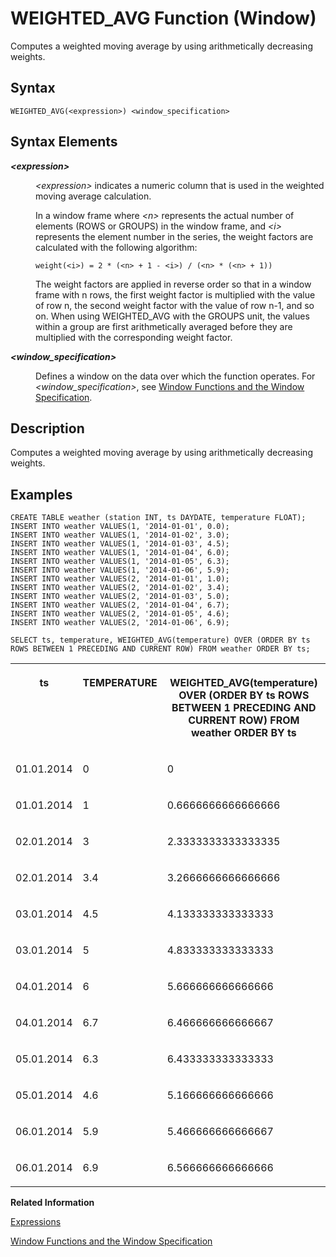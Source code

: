<!-- loiod97252bcd22f4d9fa4812715cee5139b -->

# WEIGHTED\_AVG Function \(Window\)

Computes a weighted moving average by using arithmetically decreasing weights.



<a name="loiod97252bcd22f4d9fa4812715cee5139b__sql_function_abs_1sql_function_abs_syntax"/>

## Syntax

```
WEIGHTED_AVG(<expression>) <window_specification>
```



<a name="loiod97252bcd22f4d9fa4812715cee5139b__section_uqj_trk_d1b"/>

## Syntax Elements


<dl>
<dt><b>

*<expression\>*

</b></dt>
<dd>

*<expression\>* indicates a numeric column that is used in the weighted moving average calculation.

In a window frame where *<n\>* represents the actual number of elements \(ROWS or GROUPS\) in the window frame, and *<i\>* represents the element number in the series, the weight factors are calculated with the following algorithm:

```
weight(<i>) = 2 * (<n> + 1 - <i>) / (<n> * (<n> + 1))
```

The weight factors are applied in reverse order so that in a window frame with n rows, the first weight factor is multiplied with the value of row n, the second weight factor with the value of row n-1, and so on. When using WEIGHTED\_AVG with the GROUPS unit, the values within a group are first arithmetically averaged before they are multiplied with the corresponding weight factor.



</dd><dt><b>

*<window\_specification\>*

</b></dt>
<dd>

Defines a window on the data over which the function operates. For *<window\_specification\>*, see [Window Functions and the Window Specification](window-functions-and-the-window-specification-20a3533.md).



</dd>
</dl>



<a name="loiod97252bcd22f4d9fa4812715cee5139b__sql_function_abs_1sql_function_abs_description"/>

## Description

Computes a weighted moving average by using arithmetically decreasing weights.



<a name="loiod97252bcd22f4d9fa4812715cee5139b__sql_function_abs_1sql_function_abs_examples"/>

## Examples

```
CREATE TABLE weather (station INT, ts DAYDATE, temperature FLOAT);
INSERT INTO weather VALUES(1, '2014-01-01', 0.0);
INSERT INTO weather VALUES(1, '2014-01-02', 3.0);
INSERT INTO weather VALUES(1, '2014-01-03', 4.5);
INSERT INTO weather VALUES(1, '2014-01-04', 6.0);
INSERT INTO weather VALUES(1, '2014-01-05', 6.3);
INSERT INTO weather VALUES(1, '2014-01-06', 5.9);
INSERT INTO weather VALUES(2, '2014-01-01', 1.0);
INSERT INTO weather VALUES(2, '2014-01-02', 3.4);
INSERT INTO weather VALUES(2, '2014-01-03', 5.0);
INSERT INTO weather VALUES(2, '2014-01-04', 6.7);
INSERT INTO weather VALUES(2, '2014-01-05', 4.6);
INSERT INTO weather VALUES(2, '2014-01-06', 6.9);

SELECT ts, temperature, WEIGHTED_AVG(temperature) OVER (ORDER BY ts ROWS BETWEEN 1 PRECEDING AND CURRENT ROW) FROM weather ORDER BY ts;
```


<table>
<tr>
<th valign="top">

ts



</th>
<th valign="top">

TEMPERATURE



</th>
<th valign="top">

WEIGHTED\_AVG\(temperature\) OVER \(ORDER BY ts ROWS BETWEEN 1 PRECEDING AND CURRENT ROW\) FROM weather ORDER BY ts



</th>
</tr>
<tr>
<td valign="top">

01.01.2014



</td>
<td valign="top">

0



</td>
<td valign="top">

0



</td>
</tr>
<tr>
<td valign="top">

01.01.2014



</td>
<td valign="top">

1



</td>
<td valign="top">

0.6666666666666666



</td>
</tr>
<tr>
<td valign="top">

02.01.2014



</td>
<td valign="top">

3



</td>
<td valign="top">

2.3333333333333335



</td>
</tr>
<tr>
<td valign="top">

02.01.2014



</td>
<td valign="top">

3.4



</td>
<td valign="top">

3.2666666666666666



</td>
</tr>
<tr>
<td valign="top">

03.01.2014



</td>
<td valign="top">

4.5



</td>
<td valign="top">

4.133333333333333



</td>
</tr>
<tr>
<td valign="top">

03.01.2014



</td>
<td valign="top">

5



</td>
<td valign="top">

4.833333333333333



</td>
</tr>
<tr>
<td valign="top">

04.01.2014



</td>
<td valign="top">

6



</td>
<td valign="top">

5.666666666666666



</td>
</tr>
<tr>
<td valign="top">

04.01.2014



</td>
<td valign="top">

6.7



</td>
<td valign="top">

6.466666666666667



</td>
</tr>
<tr>
<td valign="top">

05.01.2014



</td>
<td valign="top">

6.3



</td>
<td valign="top">

6.433333333333333



</td>
</tr>
<tr>
<td valign="top">

05.01.2014



</td>
<td valign="top">

4.6



</td>
<td valign="top">

5.166666666666666



</td>
</tr>
<tr>
<td valign="top">

06.01.2014



</td>
<td valign="top">

5.9



</td>
<td valign="top">

5.466666666666667



</td>
</tr>
<tr>
<td valign="top">

06.01.2014



</td>
<td valign="top">

6.9



</td>
<td valign="top">

6.566666666666666



</td>
</tr>
</table>

**Related Information**  


[Expressions](../expressions-20a4389.md "An expression is a clause that can be evaluated to return values.")

[Window Functions and the Window Specification](window-functions-and-the-window-specification-20a3533.md "Window functions allow you to perform analytic operations over a set of input rows.")

